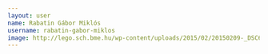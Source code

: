 ```yaml
---
layout: user
name: Rabatin Gábor Miklós
username: rabatin-gabor-miklos
image: http://lego.sch.bme.hu/wp-content/uploads/2015/02/20150209-_DSC6598-150x150.jpg
---
```

